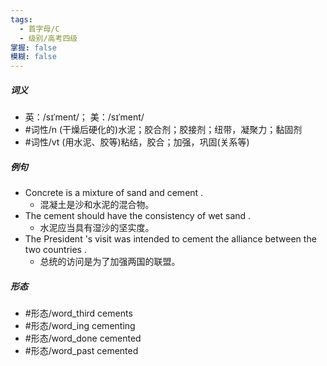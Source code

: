 ```yaml
---
tags:
  - 首字母/C
  - 级别/高考四级
掌握: false
模糊: false
---
```

##### 词义
- 英：/sɪˈment/； 美：/sɪˈment/
- #词性/n  (干燥后硬化的)水泥；胶合剂；胶接剂；纽带，凝聚力；黏固剂
- #词性/vt  (用水泥、胶等)粘结，胶合；加强，巩固(关系等)
##### 例句
- Concrete is a mixture of sand and cement .
	- 混凝土是沙和水泥的混合物。
- The cement should have the consistency of wet sand .
	- 水泥应当具有湿沙的坚实度。
- The President 's visit was intended to cement the alliance between the two countries .
	- 总统的访问是为了加强两国的联盟。
##### 形态
- #形态/word_third cements
- #形态/word_ing cementing
- #形态/word_done cemented
- #形态/word_past cemented
